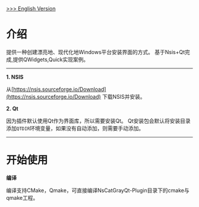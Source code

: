 [>>> English Version](README.md)

# 介绍
提供一种创建漂亮地、现代化地Windows平台安装界面的方式。
基于Nsis+Qt完成,提供QWidgets,Quick实现案例。

---

**1. NSIS**

从[https://nsis.sourceforge.io/Download](https://nsis.sourceforge.io/Download) 下载NSIS并安装。

**2. Qt**

因为插件默认使用Qt作为界面库，所以需要安装Qt。
Qt安装包会默认将安装目录添加`QTDIR`环境变量，如果没有自动添加，则需要手动添加。

---

# 开始使用

**编译**

编译支持CMake，Qmake，可直接编译NsCatGrayQt-Plugin目录下的cmake与qmake工程。